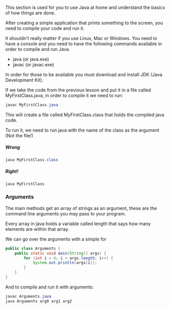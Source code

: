 This section is used for you to use Java at home and understand the basics of how things are done.

After creating a simple application that prints something to the screen, you need to compile your code and run it.

It shouldn't really matter if you use Linux, Mac or Windows. You need to have a console and you need to have the following commands available in order to compile and run Java.

-   java (or java.exe)
-   javac (or javac.exe)

In order for those to be available you must download and install JDK (Java Development Kit).

If we take the code from the previous lesson and put it in a file called MyFirstClass.java, in order to compile it we need to run:

```java
javac MyFirstClass.java
```

This will create a file called MyFirstClass.class that holds the compiled java code.

To run it, we need to run java with the name of the class as the argument (Not the file!)

##### Wrong

```java
java MyFirstClass.class
```

##### Right!

```java
java MyFirstClass
```

### Arguments

The main methods get an array of strings as an argument, these are the command line arguments you may pass to your program.

Every array in java holds a variable called length that says how many elements are within that array.

We can go over the arguments with a simple for

```java
public class Arguments {
    public static void main(String[] args) {
        for (int i = 0; i < args.length; i++) {
            System.out.println(args[i]);
        }
    }
}
```

And to compile and run it with arguments:

```java
javac Arguments.java
java Arguments arg0 arg1 arg2
```